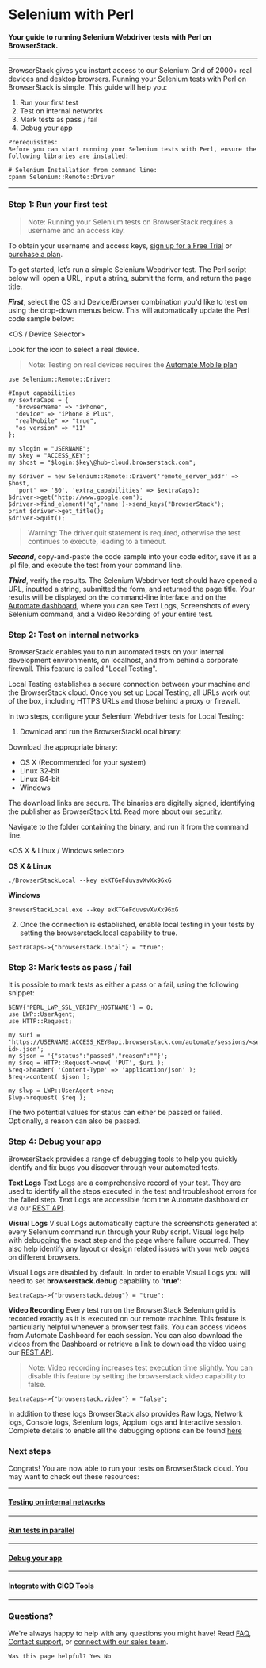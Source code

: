 # Selenium with Perl

#### Your guide to running Selenium Webdriver tests with Perl on BrowserStack.
***
BrowserStack gives you instant access to our Selenium Grid of 2000+ real devices and desktop browsers. Running your Selenium tests with Perl on BrowserStack is simple. This guide will help you:

1. Run your first test
2. Test on internal networks
3. Mark tests as pass / fail
4. Debug your app

```
Prerequisites:
Before you can start running your Selenium tests with Perl, ensure the following libraries are installed:

# Selenium Installation from command line:
cpanm Selenium::Remote::Driver
```


***

### Step 1: Run your first test

> Note: Running your Selenium tests on BrowserStack requires a username and an access key.

To obtain your username and access keys, [sign up for a Free Trial](https://www.browserstack.com/users/sign_up) or [purchase a plan](https://www.browserstack.com/pricing).

To get started, let’s run a simple Selenium Webdriver test. The Perl script below will open a URL, input a string, submit the form, and return the page title.

***First***, select the OS and Device/Browser combination you'd like to test on using the drop-down menus below. This will automatically update the Perl code sample below:

<OS / Device Selector>

Look for the <real device> icon to select a real device.

> Note: Testing on real devices requires the [Automate Mobile plan](https://www.browserstack.com/pricing?tab=browser-plans-tab)

```
use Selenium::Remote::Driver;

#Input capabilities
my $extraCaps = {
  "browserName" => "iPhone",
  "device" => "iPhone 8 Plus",
  "realMobile" => "true",
  "os_version" => "11"
};

my $login = "USERNAME";
my $key = "ACCESS_KEY";
my $host = "$login:$key\@hub-cloud.browserstack.com";

my $driver = new Selenium::Remote::Driver('remote_server_addr' => $host,
  'port' => '80', 'extra_capabilities' => $extraCaps);
$driver->get('http://www.google.com');
$driver->find_element('q','name')->send_keys("BrowserStack");
print $driver->get_title();
$driver->quit();
```
> Warning: The driver.quit statement is required, otherwise the test continues to execute, leading to a timeout.

***Second***, copy-and-paste the code sample into your code editor, save it as a .pl file, and execute the test from your command line.

***Third***, verify the results. The Selenium Webdriver test should have opened a URL, inputted a string, submitted the form, and returned the page title. Your results will be displayed on the command-line interface and on the [Automate dashboard](https://automate.browserstack.com), where you can see Text Logs, Screenshots of every Selenium command, and a Video Recording of your entire test.

### Step 2: Test on internal networks

BrowserStack enables you to run automated tests on your internal development environments, on localhost, and from behind a corporate firewall. This feature is called "Local Testing".

Local Testing establishes a secure connection between your machine and the BrowserStack cloud. Once you set up Local Testing, all URLs work out of the box, including HTTPS URLs and those behind a proxy or firewall.

In two steps, configure your Selenium Webdriver tests for Local Testing:

1. Download and run the BrowserStackLocal binary:

  Download the appropriate binary:

  - OS X (Recommended for your system)
  - Linux 32-bit
  - Linux 64-bit
  - Windows

  The download links are secure. The binaries are digitally signed, identifying the publisher as BrowserStack Ltd. Read more about our [security](https://www.browserstack.com/security#local-testing).

  Navigate to the folder containing the binary, and run it from the command line.

  <OS X & Linux / Windows selector>

  **OS X & Linux**
  ```
  ./BrowserStackLocal --key ekKTGeFduvsvXvXx96xG
  ```

  **Windows**
  ```
  BrowserStackLocal.exe --key ekKTGeFduvsvXvXx96xG
  ```
2. Once the connection is established, enable local testing in your tests by setting the browserstack.local capability to true.
```
$extraCaps->{"browserstack.local"} = "true";
```

### Step 3: Mark tests as pass / fail
It is possible to mark tests as either a pass or a fail, using the following snippet:

```
$ENV{'PERL_LWP_SSL_VERIFY_HOSTNAME'} = 0;
use LWP::UserAgent;
use HTTP::Request;

my $uri = 'https://USERNAME:ACCESS_KEY@api.browserstack.com/automate/sessions/<session-id>.json';
my $json = '{"status":"passed","reason":""}';
my $req = HTTP::Request->new( 'PUT', $uri );
$req->header( 'Content-Type' => 'application/json' );
$req->content( $json );

my $lwp = LWP::UserAgent->new;
$lwp->request( $req );
```
The two potential values for status can either be passed or failed. Optionally, a reason can also be passed.

### Step 4: Debug your app
BrowserStack provides a range of debugging tools to help you quickly identify and fix bugs you discover through your automated tests.

**Text Logs**
Text Logs are a comprehensive record of your test. They are used to identify all the steps executed in the test and troubleshoot errors for the failed step. Text Logs are accessible from the Automate dashboard or via our [REST API](https://www.browserstack.com/docs/selenium/api-reference).

**Visual Logs**
Visual Logs automatically capture the screenshots generated at every Selenium command run through your Ruby script. Visual logs help with debugging the exact step and the page where failure occurred. They also help identify any layout or design related issues with your web pages on different browsers.

Visual Logs are disabled by default. In order to enable Visual Logs you will need to set **browserstack.debug** capability to **'true'**:
```
$extraCaps->{"browserstack.debug"} = "true";
```
**Video Recording**
Every test run on the BrowserStack Selenium grid is recorded exactly as it is executed on our remote machine. This feature is particularly helpful whenever a browser test fails. You can access videos from Automate Dashboard for each session. You can also download the videos from the Dashboard or retrieve a link to download the video using our [REST API](https://www.browserstack.com/docs/selenium/api-reference).

>Note: Video recording increases test execution time slightly. You can disable this feature by setting the browserstack.video capability to false.

```
$extraCaps->{"browserstack.video"} = "false";
```

In addition to these logs BrowserStack also provides Raw logs, Network logs, Console logs, Selenium logs, Appium logs and Interactive session. Complete details to enable all the debugging options can be found [here](https://www.browserstack.com/docs/automate/selenium/java-testng/debug-failed-tests)

### Next steps
Congrats! You are now able to run your tests on BrowserStack cloud. You may want to check out these resources:
***
#### [Testing on internal networks](https://www.browserstack.com/docs/selenium/<language>/getting-started-with-local-testing)
***
#### [Run tests in parallel](https://www.browserstack.com/docs/selenium/<language>/getting-started-with-parallel-testing)
***
#### [Debug your app](https://www.browserstack.com/docs/selenium/<language>/view-test-results)
***
#### [Integrate with CICD Tools](https://www.browserstack.com/docs/selenium/<language>/jenkins)
***
### Questions?
We're always happy to help with any questions you might have! Read [FAQ](https://www.browserstack.com/support?tag=automate), [Contact support](https://www.browserstack.com/contact), or [connect with our sales team](https://www.browserstack.com/contact#sales).

```
Was this page helpful? Yes No
```
